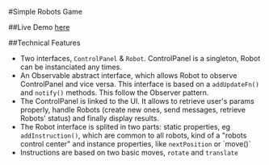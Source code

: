 #Simple Robots Game

##Live Demo
[here](http://tcamp.fr/test/robots/)

##Technical Features
  - Two interfaces, `ControlPanel` & `Robot`. ControlPanel is a singleton, Robot can be instanciated any times.
  - An Observable abstract interface, which allows Robot to observe ControlPanel and vice versa. This interface is based on
  a `addUpdateFn()`  and  `notify()` methods. This follow the Observer pattern.
  - The ControlPanel is linked to the UI. It allows to retrieve user's params properly, handle Robots (create new ones, send messages, retrieve Robots' status) and finally display results.
  - The Robot interface is splited in two parts: static properties, eg `addInstruction()`, which are common to all
  robots, kind of a "robots control center" and instance properties, like `nextPosition` or `move()̀
  - Instructions are based on two basic moves, `rotate` and `translate`
